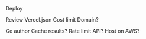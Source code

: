 Deploy 

Review Vercel.json 
Cost limit 
Domain? 

Ge author 
Cache results?
Rate limit API? 
Host on AWS? 